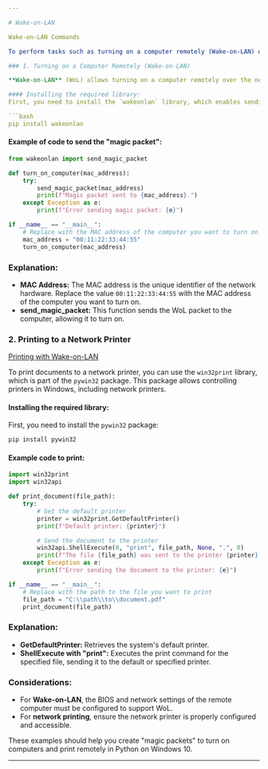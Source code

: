 ```yaml
---

# Wake-on-LAN

Wake-on-LAN Commands

To perform tasks such as turning on a computer remotely (Wake-on-LAN) or sending documents to a network printer, specific network and operating system functionalities are required. These "magic packets" can be created in Python with the help of specialized libraries. Let’s see how to implement these two features in Python on Windows 10:

### 1. Turning on a Computer Remotely (Wake-on-LAN)

**Wake-on-LAN** (WoL) allows turning on a computer remotely over the network by sending a "magic packet" to the MAC address of the device you want to turn on.

#### Installing the required library:
First, you need to install the `wakeonlan` library, which enables sending the WoL packet.

```bash
pip install wakeonlan
```

#### Example of code to send the "magic packet":
```python
from wakeonlan import send_magic_packet

def turn_on_computer(mac_address):
    try:
        send_magic_packet(mac_address)
        print(f"Magic packet sent to {mac_address}.")
    except Exception as e:
        print(f"Error sending magic packet: {e}")

if __name__ == "__main__":
    # Replace with the MAC address of the computer you want to turn on
    mac_address = "00:11:22:33:44:55"
    turn_on_computer(mac_address)
```

### Explanation:
- **MAC Address:** The MAC address is the unique identifier of the network hardware. Replace the value `00:11:22:33:44:55` with the MAC address of the computer you want to turn on.
- **send_magic_packet:** This function sends the WoL packet to the computer, allowing it to turn on.

### 2. Printing to a Network Printer
[Printing with Wake-on-LAN](https://github.com/0joseDark/Wake-on-LAN/blob/main/impressora.md)

To print documents to a network printer, you can use the `win32print` library, which is part of the `pywin32` package. This package allows controlling printers in Windows, including network printers.

#### Installing the required library:
First, you need to install the `pywin32` package:

```bash
pip install pywin32
```

#### Example code to print:
```python
import win32print
import win32api

def print_document(file_path):
    try:
        # Get the default printer
        printer = win32print.GetDefaultPrinter()
        print(f"Default printer: {printer}")

        # Send the document to the printer
        win32api.ShellExecute(0, "print", file_path, None, ".", 0)
        print(f"The file {file_path} was sent to the printer {printer}.")
    except Exception as e:
        print(f"Error sending the document to the printer: {e}")

if __name__ == "__main__":
    # Replace with the path to the file you want to print
    file_path = "C:\\path\\to\\document.pdf"
    print_document(file_path)
```

### Explanation:
- **GetDefaultPrinter:** Retrieves the system's default printer.
- **ShellExecute with "print":** Executes the print command for the specified file, sending it to the default or specified printer.

### Considerations:
- For **Wake-on-LAN**, the BIOS and network settings of the remote computer must be configured to support WoL.
- For **network printing**, ensure the network printer is properly configured and accessible.

These examples should help you create "magic packets" to turn on computers and print remotely in Python on Windows 10.

--- 
```

